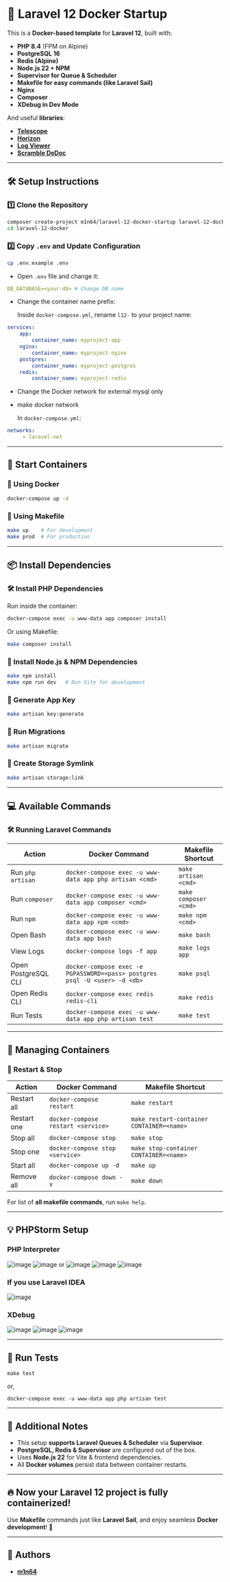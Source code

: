 # 🚀 Laravel 12 Docker Startup

This is a **Docker-based template** for **Laravel 12**, built with:
- **PHP 8.4** (FPM on Alpine)
- **PostgreSQL 16**
- **Redis (Alpine)**
- **Node.js 22 + NPM**
- **Supervisor for Queue & Scheduler**
- **Makefile for easy commands (like Laravel Sail)**
- **Nginx**
- **Composer**
- **XDebug in Dev Mode**

And useful **libraries**:
- **[Telescope](https://laravel.com/docs/12.x/telescope)**
- **[Horizon](https://laravel.com/docs/11.x/horizon)**
- **[Log Viewer](https://log-viewer.opcodes.io/docs/3.x/install)**
- **[Scramble DeDoc](https://scramble.dedoc.co/installation)**

---

## **🛠 Setup Instructions**
### 1️⃣ Clone the Repository
```sh
composer create-project m1n64/laravel-12-docker-startup laravel-12-docker
cd laravel-12-docker
```
### 2️⃣ Copy `.env` and Update Configuration
```sh
cp .env.example .env
```
- Open `.env` file and change it:
```yaml
DB_DATABASE=<your-db> # Change DB name
```
- Change the container name prefix:

  Inside `docker-compose.yml`, rename `l12-` to your project name:
```yaml
services:
    app:
        container_name: myproject-app
    nginx:
        container_name: myproject-nginx
    postgres:
        container_name: myproject-postgres
    redis:
        container_name: myproject-redis
```
- Change the Docker network for external mysql only 
- make docker network 

  In `docker-compose.yml`:
```yaml
networks:
     - laravel-net
```

---

## 🚀 Start Containers
### 🔹 Using Docker
```sh
docker-compose up -d
```
### 🔹 Using Makefile
```sh
make up    # For development
make prod  # For production
```

--- 

## 📦 Install Dependencies
### 🛠 Install PHP Dependencies

Run inside the container:
```sh
docker-compose exec -u www-data app composer install
```

Or using Makefile:
```sh
make composer install
```

### 🎸 Install Node.js & NPM Dependencies
```sh
make npm install
make npm run dev   # Run Vite for development
```

### 🔑 Generate App Key
```sh
make artisan key:generate
```

### 📜 Run Migrations
```sh
make artisan migrate
```

### 🔗 Create Storage Symlink
```sh
make artisan storage:link
```

---

## 💻 Available Commands
### 🛠 Running Laravel Commands

| Action              | Docker Command                                                             | Makefile Shortcut     |
|---------------------|----------------------------------------------------------------------------|-----------------------|
| Run `php artisan`   | `docker-compose exec -u www-data app php artisan <cmd>`                    | `make artisan <cmd>`  |
| Run `composer`      | `docker-compose exec -u www-data app composer <cmd>`                       | `make composer <cmd>` |
| Run `npm`           | `docker-compose exec -u www-data app npm <cmd>`                            | `make npm <cmd>`      |
| Open Bash           | `docker-compose exec -u www-data app bash`                                 | `make bash`           | 
| View Logs           | `docker-compose logs -f app`                                               | `make logs app`       | 
| Open PostgreSQL CLI | `docker-compose exec -e PGPASSWORD=<pass> postgres psql -U <user> -d <db>` | `make psql`           | 
| Open Redis CLI      | `docker-compose exec redis redis-cli`                                      | `make redis`          | 
| Run Tests           | `docker-compose exec -u www-data app php artisan test`                     | `make test`           | 

---

## 🛑 Managing Containers
### 🔄 Restart & Stop
| Action      | Docker Command                     | Makefile Shortcut                         |
|-------------|------------------------------------|-------------------------------------------|
| Restart all | `docker-compose restart`           | `make restart`                            |
| Restart one | `docker-compose restart <service>` | `make restart-container CONTAINER=<name>` | 
| Stop all    | `docker-compose stop`              | `make stop`                               |
| Stop one    | `docker-compose stop <service>`    | `make stop-container CONTAINER=<name>`    |
| Start all   | `docker-compose up -d`             | `make up`                                 |
| Remove all  | `docker-compose down -v`           | `make down`                               |


For list of **all makefile commands**, run `make help`. 

---

## **💡 PHPStorm Setup**

### PHP Interpreter

![image](https://github.com/user-attachments/assets/c19edc0a-e5ce-4905-8324-be4c7adbdbc1)
![image](https://github.com/user-attachments/assets/53cdc2a1-c878-4818-b0c2-ed04afb18c61) or ![image](https://github.com/user-attachments/assets/2c59cadb-b74e-4e53-9fc7-e759016dd9d7)
![image](https://github.com/user-attachments/assets/804cbdc4-058c-4e04-ad8c-a8304b090a8e)
![image](https://github.com/user-attachments/assets/bfd327e3-06f3-4f3c-9475-45bb58392cf1)

### If you use Laravel IDEA

![image](https://github.com/user-attachments/assets/50c0f082-58d4-496d-8439-5b549e04e056)

### XDebug

![image](https://github.com/user-attachments/assets/d14ff2fb-359c-4a5e-8739-be4a63ecfe9b)
![image](https://github.com/user-attachments/assets/718cde26-37ac-42e4-91b7-319b6402a6e3)
![image](https://github.com/user-attachments/assets/2469193b-cd63-4f43-99fb-04616c3dbd8d)

---

## **🧪 Run Tests**
```shell
make test
```
or, 
```shell
docker-compose exec -u www-data app php artisan test
```

---

## 📜 Additional Notes
- This setup **supports Laravel Queues & Scheduler** via **Supervisor**. 
- **PostgreSQL, Redis & Supervisor** are configured out of the box.
- Uses **Node.js 22** for Vite & frontend dependencies.
- All **Docker volumes** persist data between container restarts.

---

## 🔥 Now your Laravel 12 project is fully containerized! 
Use **Makefile** commands just like **Laravel Sail**, and enjoy seamless **Docker development**! 🚀

---


## 🤖 Authors
- [**m1n64**](https://github.com/m1n64)

